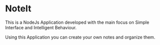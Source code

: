 # NoteIt
This is a NodeJs Application developed with the main focus on Simple Interface and Intelligent Behaviour. 

Using this Application you can create your own notes and organize them.
